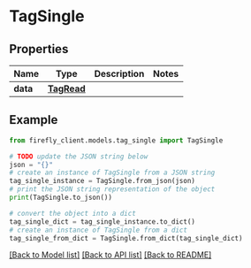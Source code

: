 # TagSingle


## Properties

Name | Type | Description | Notes
------------ | ------------- | ------------- | -------------
**data** | [**TagRead**](TagRead.md) |  | 

## Example

```python
from firefly_client.models.tag_single import TagSingle

# TODO update the JSON string below
json = "{}"
# create an instance of TagSingle from a JSON string
tag_single_instance = TagSingle.from_json(json)
# print the JSON string representation of the object
print(TagSingle.to_json())

# convert the object into a dict
tag_single_dict = tag_single_instance.to_dict()
# create an instance of TagSingle from a dict
tag_single_from_dict = TagSingle.from_dict(tag_single_dict)
```
[[Back to Model list]](../README.md#documentation-for-models) [[Back to API list]](../README.md#documentation-for-api-endpoints) [[Back to README]](../README.md)


